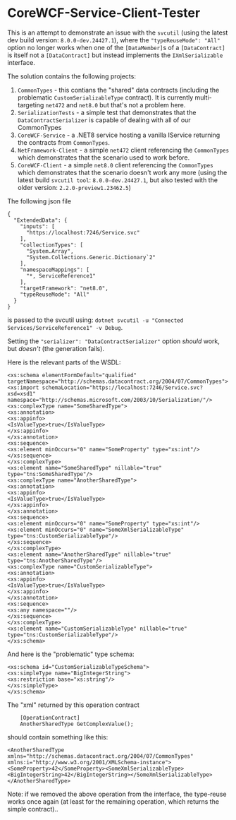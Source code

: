 # CoreWCF-Service-Client-Tester
This is an attempt to demonstrate an issue with the `svcutil` (using the latest dev build version: `8.0.0-dev.24427.1`), where the `"typeReuseMode": "All"` option no longer works when one of the `[DataMember]`s of a `[DataContract]` is itself not a `[DataContract]` but instead implements the `IXmlSerializable` interface. 

The solution contains the following projects:
1. `CommonTypes` - this contians the "shared" data contracts (including the problematic `CustomSerializableType` contract). It is currently multi-targeting `net472` and `net8.0` but that's not a problem here.
2. `SerializationTests` - a simple test that demonstrates that the `DataContractSerializer` is capable of dealing with all of our CommonTypes
3. `CoreWCF-Service` - a .NET8 service hosting a vanilla IService returning the contracts from `CommonTypes`.
4. `NetFramework-Client` - a simple `net472` client referencing the `CommonTypes` which demonstrates that the scenario used to work before.
5. `CoreWCF-Client` - a simple `net8.0` client referencing the `CommonTypes` which demonstrates that the scenario doesn't work any more (using the latest build `svcutil tool`: `8.0.0-dev.24427.1`, but also tested with the older version: `2.2.0-preview1.23462.5`)

The following json file
``` 
{
  "ExtendedData": {
    "inputs": [
      "https://localhost:7246/Service.svc"
    ],
    "collectionTypes": [
      "System.Array",
      "System.Collections.Generic.Dictionary`2"
    ],
    "namespaceMappings": [
      "*, ServiceReference1"
    ],
    "targetFramework": "net8.0",
    "typeReuseMode": "All"
  }
}

```
is passed to the svcutil using:
`dotnet svcutil -u "Connected Services/ServiceReference1" -v Debug`.

Setting the `"serializer": "DataContractSerializer"` option _should_ work, but _doesn't_ (the generation fails).

Here is the relevant parts of the WSDL:
```
<xs:schema elementFormDefault="qualified" targetNamespace="http://schemas.datacontract.org/2004/07/CommonTypes">
<xs:import schemaLocation="https://localhost:7246/Service.svc?xsd=xsd1" namespace="http://schemas.microsoft.com/2003/10/Serialization/"/>
<xs:complexType name="SomeSharedType">
<xs:annotation>
<xs:appinfo>
<IsValueType>true</IsValueType>
</xs:appinfo>
</xs:annotation>
<xs:sequence>
<xs:element minOccurs="0" name="SomeProperty" type="xs:int"/>
</xs:sequence>
</xs:complexType>
<xs:element name="SomeSharedType" nillable="true" type="tns:SomeSharedType"/>
<xs:complexType name="AnotherSharedType">
<xs:annotation>
<xs:appinfo>
<IsValueType>true</IsValueType>
</xs:appinfo>
</xs:annotation>
<xs:sequence>
<xs:element minOccurs="0" name="SomeProperty" type="xs:int"/>
<xs:element minOccurs="0" name="SomeXmlSerializableType" type="tns:CustomSerializableType"/>
</xs:sequence>
</xs:complexType>
<xs:element name="AnotherSharedType" nillable="true" type="tns:AnotherSharedType"/>
<xs:complexType name="CustomSerializableType">
<xs:annotation>
<xs:appinfo>
<IsValueType>true</IsValueType>
</xs:appinfo>
</xs:annotation>
<xs:sequence>
<xs:any namespace=""/>
</xs:sequence>
</xs:complexType>
<xs:element name="CustomSerializableType" nillable="true" type="tns:CustomSerializableType"/>
</xs:schema>

```

And here is the "problematic" type schema:
```
<xs:schema id="CustomSerializableTypeSchema">
<xs:simpleType name="BigIntegerString">
<xs:restriction base="xs:string"/>
</xs:simpleType>
</xs:schema>
```

The "xml" returned by this operation contract
```
    [OperationContract]
    AnotherSharedType GetComplexValue();
```
should contain something like this:
```
<AnotherSharedType xmlns="http://schemas.datacontract.org/2004/07/CommonTypes" xmlns:i="http://www.w3.org/2001/XMLSchema-instance"><SomeProperty>42</SomeProperty><SomeXmlSerializableType><BigIntegerString>42</BigIntegerString></SomeXmlSerializableType></AnotherSharedType>
```

Note: if we removed the above operation from the interface, the type-reuse works once again (at least for the remaining operation, which returns the simple contract)..
